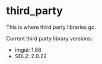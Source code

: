 
# third_party

This is where third party libraries go.

Current third party library versions:
- imgui: 1.88
- SDL2: 2.0.22